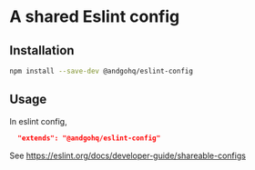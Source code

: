 # A shared Eslint config

## Installation

```sh
npm install --save-dev @andgohq/eslint-config
```

## Usage

In eslint config,

```json
  "extends": "@andgohq/eslint-config"
```

See <https://eslint.org/docs/developer-guide/shareable-configs>
